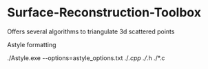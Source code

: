 # Surface-Reconstruction-Toolbox
Offers several algorithms to triangulate 3d scattered points

Astyle formatting

./Astyle.exe  --options=astyle_options.txt ./*.cpp  ./*.h ./*.c
